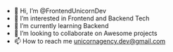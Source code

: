 - 👋 Hi, I’m @FrontendUnicornDev
- 👀 I’m interested in Frontend and Backend Tech
- 🌱 I’m currently learning Backend
- 💞️ I’m looking to collaborate on Awesome projects
- 📫 How to reach me unicornagency.dev@gmail.com

<!---
FrontendUnicornDev/FrontendUnicornDev is a ✨ special ✨ repository because its `README.md` (this file) appears on your GitHub profile.
You can click the Preview link to take a look at your changes.
--->
